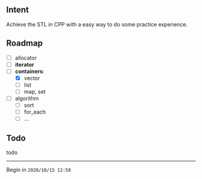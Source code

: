 ## Intent

Achieve the STL in CPP with a easy way to do some practice experience.

## Roadmap

* [ ] allocator
* [ ] **iterator**
* [ ] **containers**: 
    * [x] vector
    * [ ] list
    * [ ] map, set
* [ ] algorithm
    * [ ] sort
    * [ ] for_each
    * [ ] ...

## Todo

todo

---
Begin in ``2020/10/15 12:50``

